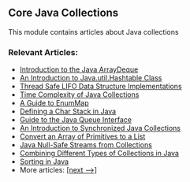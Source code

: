 ## Core Java Collections

This module contains articles about Java collections

### Relevant Articles: 
- [Introduction to the Java ArrayDeque](https://www.baeldung.com/java-array-deque)
- [An Introduction to Java.util.Hashtable Class](https://www.baeldung.com/java-hash-table)
- [Thread Safe LIFO Data Structure Implementations](https://www.baeldung.com/java-lifo-thread-safe)
- [Time Complexity of Java Collections](https://www.baeldung.com/java-collections-complexity)
- [A Guide to EnumMap](https://www.baeldung.com/java-enum-map)
- [Defining a Char Stack in Java](https://www.baeldung.com/java-char-stack)
- [Guide to the Java Queue Interface](https://www.baeldung.com/java-queue)
- [An Introduction to Synchronized Java Collections](https://www.baeldung.com/java-synchronized-collections)
- [Convert an Array of Primitives to a List](https://www.baeldung.com/java-primitive-array-to-list)
- [Java Null-Safe Streams from Collections](https://www.baeldung.com/java-null-safe-streams-from-collections)
- [Combining Different Types of Collections in Java](https://www.baeldung.com/java-combine-collections)
- [Sorting in Java](https://www.baeldung.com/java-sorting)
- More articles: [[next -->]](/core-java-modules/core-java-collections-2)